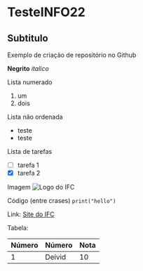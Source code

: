 # TesteINFO22
## Subtitulo
Exemplo de criação de repositório no Github

**Negrito**
*italico*

Lista numerado
1. um
2. dois

Lista não ordenada
* teste
* teste

Lista de tarefas
- [ ] tarefa 1
- [x] tarefa 2

Imagem
![Logo do IFC](https://encrypted-tbn0.gstatic.com/images?q=tbn:ANd9GcTmQjx6NAcQZr7iLuE-QysKxy6aq2VedXRtmnS1WtrYbw&s)

Código (entre crases)
`print("hello")`

Link:
[Site do IFC](https://ifc.edu.br/)

Tabela:

Número |Número|Nota
-|-|-
1|Deivid|10
